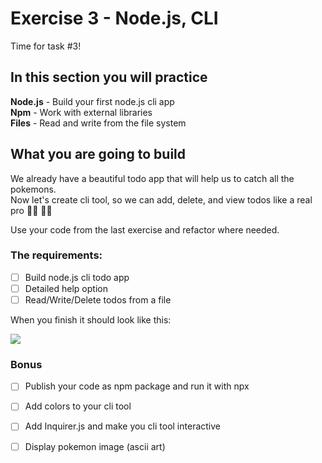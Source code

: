 # Exercise 3 - Node.js, CLI

Time for task #3!<br>

## In this section you will practice

**Node.js** - Build your first node.js cli app <br> 
**Npm** - Work with external libraries <br> 
**Files** - Read and write from the file system <br>

## What you are going to build

We already have a beautiful todo app that will help us to catch all the pokemons. <br>
Now let's create cli tool, so we can add, delete, and view todos like a real pro 👩‍💻 🧑‍💻 

Use your code from the last exercise and refactor where needed.

### The requirements:

- [ ] Build node.js cli todo app
- [ ] Detailed help option
- [ ] Read/Write/Delete todos from a file

When you finish it should look like this:

![](../assets/cli.gif)

### Bonus

- [ ] Publish your code as npm package and run it with npx
- [ ] Add colors to your cli tool
- [ ] Add Inquirer.js and make you cli tool interactive
- [ ] Display pokemon image (ascii art)

